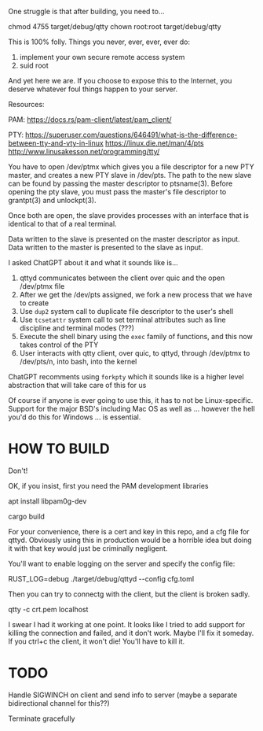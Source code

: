 One struggle is that after building, you need to...

chmod 4755 target/debug/qtty
chown root:root target/debug/qtty

This is 100% folly. Things you never, ever, ever, ever do:

1. implement your own secure remote access system
2. suid root

And yet here we are. If you choose to expose this to the Internet, you deserve whatever foul
things happen to your server.

Resources:

PAM:
https://docs.rs/pam-client/latest/pam_client/

PTY:
https://superuser.com/questions/646491/what-is-the-difference-between-tty-and-vty-in-linux
https://linux.die.net/man/4/pts
http://www.linusakesson.net/programming/tty/

You have to open /dev/ptmx which gives you a file descriptor for a new PTY master, and creates
a new PTY slave in /dev/pts. The path to the new slave can be found by passing the master
descriptor to ptsname(3). Before opening the pty slave, you must pass the master's file
descriptor to grantpt(3) and unlockpt(3).

Once both are open, the slave provides processes with an interface that is identical to that
of a real terminal.

Data written to the slave is presented on the master descriptor as input. Data written to the
master is presented to the slave as input.

I asked ChatGPT about it and what it sounds like is...

1. qttyd communicates between the client over quic and the open /dev/ptmx file
2. After we get the /dev/pts assigned, we fork a new process that we have to create
3. Use `dup2` system call to duplicate file descriptor to the user's shell
4. Use `tcsetattr` system call to set terminal attributes such as line discipline and terminal modes (???)
5. Execute the shell binary using the `exec` family of functions, and this now takes control of the PTY
6. User interacts with qtty client, over quic, to qttyd, through /dev/ptmx to /dev/pts/n, into bash, into the kernel

ChatGPT recomments using `forkpty` which it sounds like is a higher level abstraction that will take care of this for us

Of course if anyone is ever going to use this, it has to not be Linux-specific. Support for the major BSD's
including Mac OS as well as ... however the hell you'd do this for Windows ... is essential.

HOW TO BUILD
============

Don't!

OK, if you insist, first you need the PAM development libraries

apt install libpam0g-dev

cargo build

For your convenience, there is a cert and key in this repo, and a cfg file for qttyd.
Obviously using this in production would be a horrible idea but doing it with that key
would just be criminally negligent.

You'll want to enable logging on the server and specify the config file:

RUST_LOG=debug ./target/debug/qttyd --config cfg.toml

Then you can try to connectg with the client, but the client is broken sadly.

qtty -c crt.pem localhost

I swear I had it working at one point. It looks like I tried to add support for killing
the connection and failed, and it don't work. Maybe I'll fix it someday. If you ctrl+c
the client, it won't die! You'll have to kill it.

TODO
====

Handle SIGWINCH on client and send info to server (maybe a separate bidirectional channel for this??)

Terminate gracefully
